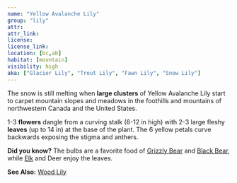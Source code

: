 ```yaml
---
name: "Yellow Avalanche Lily"
group: "lily"
attr:
attr_link:
license:
license_link:
location: [bc,ab]
habitat: [mountain]
visibility: high
aka: ["Glacier Lily", "Trout Lily", "Fawn Lily", "Snow Lily"]
---
```

The snow is still melting when **large clusters** of Yellow Avalanche Lily start to carpet mountain slopes and meadows in the foothills and mountains of northwestern Canada and the United States.

1-3 **flowers** dangle from a curving stalk (6-12 in high) with 2-3 large fleshy **leaves** (up to 14 in) at the base of the plant. The 6 yellow petals curve backwards exposing the stigma and anthers.

**Did you know?** The bulbs are a favorite food of [Grizzly Bear](/animals/grizzly) and [Black Bear](/animals/blabear), while [Elk](/animals/elk) and Deer enjoy the leaves.

<!-- generated, do not edit -->
**See Also:**
[Wood Lily](/plants/woodlily)
